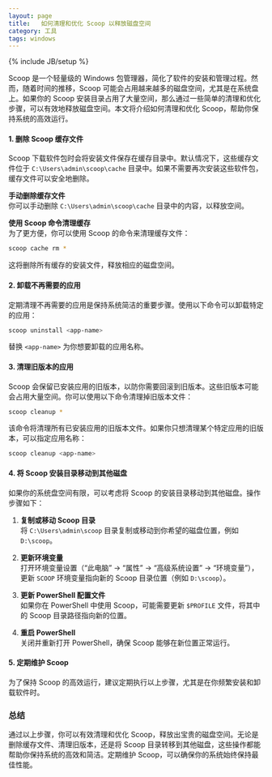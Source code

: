 ```yaml
---
layout: page
title:   如何清理和优化 Scoop 以释放磁盘空间
category: 工具
tags: windows
---
```

{% include JB/setup %} 

Scoop 是一个轻量级的 Windows 包管理器，简化了软件的安装和管理过程。然而，随着时间的推移，Scoop 可能会占用越来越多的磁盘空间，尤其是在系统盘上。如果你的 Scoop 安装目录占用了大量空间，那么通过一些简单的清理和优化步骤，可以有效地释放磁盘空间。本文将介绍如何清理和优化 Scoop，帮助你保持系统的高效运行。

#### 1. 删除 Scoop 缓存文件

Scoop 下载软件包时会将安装文件保存在缓存目录中。默认情况下，这些缓存文件位于 `C:\Users\admin\scoop\cache` 目录中。如果不需要再次安装这些软件包，缓存文件可以安全地删除。

**手动删除缓存文件**  
你可以手动删除 `C:\Users\admin\scoop\cache` 目录中的内容，以释放空间。

**使用 Scoop 命令清理缓存**  
为了更方便，你可以使用 Scoop 的命令来清理缓存文件：

```bash
scoop cache rm *
```

这将删除所有缓存的安装文件，释放相应的磁盘空间。

#### 2. 卸载不再需要的应用

定期清理不再需要的应用是保持系统简洁的重要步骤。使用以下命令可以卸载特定的应用：

```bash
scoop uninstall <app-name>
```

替换 `<app-name>` 为你想要卸载的应用名称。

#### 3. 清理旧版本的应用

Scoop 会保留已安装应用的旧版本，以防你需要回滚到旧版本。这些旧版本可能会占用大量空间。你可以使用以下命令清理掉旧版本文件：

```bash
scoop cleanup *
```

该命令将清理所有已安装应用的旧版本文件。如果你只想清理某个特定应用的旧版本，可以指定应用名称：

```bash
scoop cleanup <app-name>
```

#### 4. 将 Scoop 安装目录移动到其他磁盘

如果你的系统盘空间有限，可以考虑将 Scoop 的安装目录移动到其他磁盘。操作步骤如下：

1. **复制或移动 Scoop 目录**  
   将 `C:\Users\admin\scoop` 目录复制或移动到你希望的磁盘位置，例如 `D:\scoop`。

2. **更新环境变量**  
   打开环境变量设置（“此电脑” -> “属性” -> “高级系统设置” -> “环境变量”），更新 `SCOOP` 环境变量指向新的 Scoop 目录位置（例如 `D:\scoop`）。

3. **更新 PowerShell 配置文件**  
   如果你在 PowerShell 中使用 Scoop，可能需要更新 `$PROFILE` 文件，将其中的 Scoop 目录路径指向新的位置。

4. **重启 PowerShell**  
   关闭并重新打开 PowerShell，确保 Scoop 能够在新位置正常运行。

#### 5. 定期维护 Scoop

为了保持 Scoop 的高效运行，建议定期执行以上步骤，尤其是在你频繁安装和卸载软件时。

### 总结

通过以上步骤，你可以有效清理和优化 Scoop，释放出宝贵的磁盘空间。无论是删除缓存文件、清理旧版本，还是将 Scoop 目录转移到其他磁盘，这些操作都能帮助你保持系统的高效和简洁。定期维护 Scoop，可以确保你的系统始终保持最佳性能。